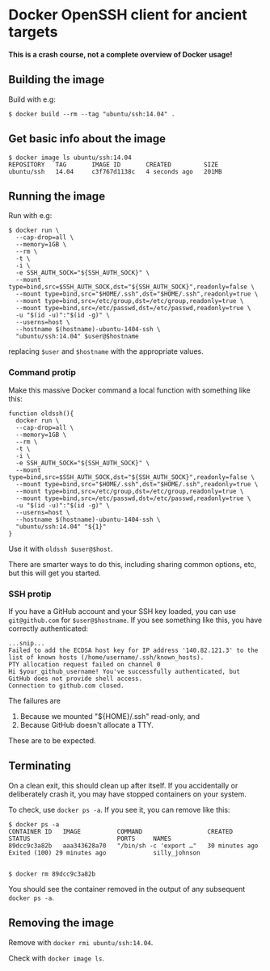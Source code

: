 # Docker OpenSSH client for ancient targets

**This is a crash course, not a complete overview of Docker usage!**

## Building the image

Build with e.g:

```shell
$ docker build --rm --tag "ubuntu/ssh:14.04" .
```

## Get basic info about the image

```shell
$ docker image ls ubuntu/ssh:14.04
REPOSITORY   TAG       IMAGE ID       CREATED         SIZE
ubuntu/ssh   14.04     c3f767d1138c   4 seconds ago   201MB
```

## Running the image

Run with e.g:

```shell
$ docker run \
  --cap-drop=all \
  --memory=1GB \
  --rm \
  -t \
  -i \
  -e SSH_AUTH_SOCK="${SSH_AUTH_SOCK}" \
  --mount type=bind,src=$SSH_AUTH_SOCK,dst="${SSH_AUTH_SOCK}",readonly=false \
  --mount type=bind,src="$HOME/.ssh",dst="$HOME/.ssh",readonly=true \
  --mount type=bind,src=/etc/group,dst=/etc/group,readonly=true \
  --mount type=bind,src=/etc/passwd,dst=/etc/passwd,readonly=true \
  -u "$(id -u)":"$(id -g)" \
  --userns=host \
  --hostname $(hostname)-ubuntu-1404-ssh \
  "ubuntu/ssh:14.04" $user@$hostname
```

replacing `$user` and `$hostname` with the appropriate values.

### Command protip

Make this massive Docker command a local function with something like this:

```shell
function oldssh(){
  docker run \
  --cap-drop=all \
  --memory=1GB \
  --rm \
  -t \
  -i \
  -e SSH_AUTH_SOCK="${SSH_AUTH_SOCK}" \
  --mount type=bind,src=$SSH_AUTH_SOCK,dst="${SSH_AUTH_SOCK}",readonly=false \
  --mount type=bind,src="$HOME/.ssh",dst="$HOME/.ssh",readonly=true \
  --mount type=bind,src=/etc/group,dst=/etc/group,readonly=true \
  --mount type=bind,src=/etc/passwd,dst=/etc/passwd,readonly=true \
  -u "$(id -u)":"$(id -g)" \
  --userns=host \
  --hostname $(hostname)-ubuntu-1404-ssh \
  "ubuntu/ssh:14.04" "${1}"
}
```

Use it with `oldssh $user@$host`.

There are smarter ways to do this, including sharing common options, etc, but
this will get you started.

### SSH protip

If you have a GitHub account and your SSH key loaded, you can use
`git@github.com` for `$user@$hostname`. If you see something like this, you have
correctly authenticated:

```shell
...snip...
Failed to add the ECDSA host key for IP address '140.82.121.3' to the list of known hosts (/home/username/.ssh/known_hosts).
PTY allocation request failed on channel 0
Hi $your_github_username! You've successfully authenticated, but GitHub does not provide shell access.
Connection to github.com closed.
```

The failures are
1. Because we mounted "${HOME}/.ssh" read-only, and
2. Because GitHub doesn't allocate a TTY.

These are to be expected.

## Terminating

On a clean exit, this should clean up after itself. If you accidentally or
deliberately crash it, you may have stopped containers on your system.

To check, use `docker ps -a`. If you see it, you can remove like this:

```shell
$ docker ps -a
CONTAINER ID   IMAGE          COMMAND                  CREATED          STATUS                        PORTS     NAMES
89dcc9c3a82b   aaa343628a70   "/bin/sh -c 'export …"   30 minutes ago   Exited (100) 29 minutes ago             silly_johnson


$ docker rm 89dcc9c3a82b
```

You should see the container removed in the output of any subsequent
`docker ps -a`.

## Removing the image

Remove with `docker rmi ubuntu/ssh:14.04`.

Check with `docker image ls`.